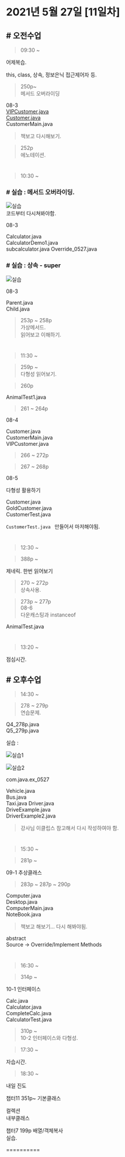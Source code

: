 # 2021년 5월 27일 [11일차]

## # 오전수업

> 09:30 ~

어제복습.  

this, class, 상속, 정보은닉 접근제어자 등.



> 250p~  
> 메서드 오버라이딩  

08-3   
[VIPCustomer.java](https://github.com/SungWoo0315/eclipse/blob/main/eclipse-workspace/Java_basic_sw/src/com/java/chapter8_3_0527/VIPCustomer.java)  
[Customer.java](eclipse-workspace/Java_basic_sw/src/com/java/chapter8_3_0527/Customer.java)  
CustomerMain.java  
> 책보고 다시해보기.

> 252p  
> 에노테이션.  




#

> 10:30 ~

### # 실습 : 메서드 오버라이딩.
![실습](https://github.com/SungWoo0315/study-repository/blob/main/image-save/20210527%201041.png)  
코드부터 다시쳐봐야함.

08-3

Calculator.java  
CalculatorDemo1.java  
subcalculator.java
Override_0527.java  



### # 실습 : 상속 - super  
![실습](https://github.com/SungWoo0315/study-repository/blob/main/image-save/20210527%201052.png)  

08-3

Parent.java  
Child.java  


> 253p ~ 258p  
> 가상메서드.  
> 읽어보고 이해하기.  

#  
> 11:30 ~

> 259p ~  
> 다형성 읽어보기.


> 260p  

AnimalTest1.java  


> 261 ~ 264p

08-4  

Customer.java  
CustomerMain.java  
VIPCustomer.java  


> 266 ~ 272p


> 267 ~ 268p  

08-5  

다형성 활용하기  

Customer.java  
GoldCustomer.java  
CustomerTest.java  

`CustomerTest.java ` 만들어서 마저해야됨.


#  
> 12:30 ~


> 388p ~

제네릭. 한번 읽어보기  


> 270 ~ 272p  
상속사용.



> 273p ~ 277p  
08-6  
다운캐스팅과 instanceof  

AnimalTest.java  

#  
> 13:20 ~

점심시간.

## # 오후수업

> 14:30 ~

> 278 ~ 279p  
연습문제.

Q4_278p.java  
Q5_279p.java  


실습 :

![실습1](https://github.com/SungWoo0315/study-repository/blob/main/image-save/20210527%201454.png)

![실습2](https://github.com/SungWoo0315/study-repository/blob/main/image-save/20210527%201522.png)

com.java.ex_0527

Vehicle.java  
Bus.java  
Taxi.java
Driver.java  
DriveExample.java  
DriverExample2.java  

> 강사님 이클립스 참고해서 다시 작성하여야 함.  

#
> 15:30 ~

> 281p ~   

09-1 추상클래스  

> 283p  ~ 287p ~ 290p

Computer.java  
Desktop.java  
ComputerMain.java  
NoteBook.java  
> 책보고 해보기... 다시 해봐야됨.


abstract  
Source -> Override/Implement Methods  



#
> 16:30 ~

> 314p ~  

10-1 인터페이스  

Calc.java  
Calculator.java  
CompleteCalc.java  
CalculatorTest.java  



> 310p ~  
> 10-2 인터페이스와 다형성.  









> 17:30 ~

자습시간.


> 18:30 ~

내일 진도  

챕터11 351p~ 기본클래스

컬렉션  
내부클래스  

챕터7 199p 배열/객체복사  
실습.  

==========
